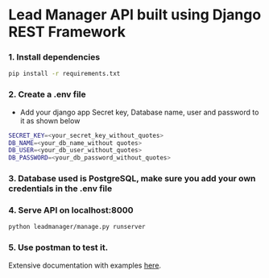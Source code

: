 # Lead Manager API built using Django REST Framework

### 1. Install dependencies
```sh
pip install -r requirements.txt
```

### 2. Create a .env file
- Add your django app Secret key, Database name, user and password to it as shown below
```sh
SECRET_KEY=<your_secret_key_without_quotes>
DB_NAME=<your_db_name_without quotes>
DB_USER=<your_db_user_without_quotes>
DB_PASSWORD=<your_db_password_without_quotes>
```

### 3. Database used is PostgreSQL, make sure you add your own credentials in the .env file

### 4. Serve API on localhost:8000
```sh
python leadmanager/manage.py runserver
```

### 5. Use postman to test it.

Extensive documentation with examples [here](https://documenter.getpostman.com/view/10646104/TVCgynHv).
